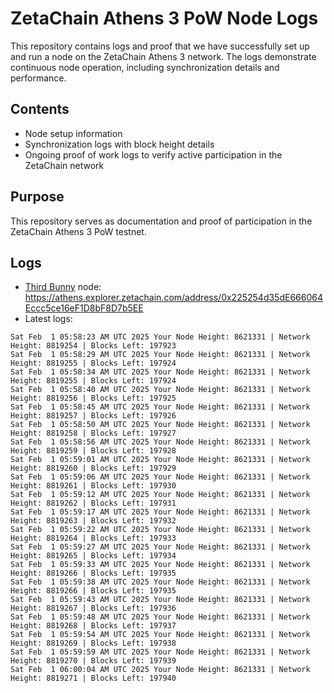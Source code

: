 # ZetaChain Athens 3 PoW Node Logs
This repository contains logs and proof that we have successfully set up and run a node on the ZetaChain Athens 3 network. The logs demonstrate continuous node operation, including synchronization details and performance.

## Contents
- Node setup information
- Synchronization logs with block height details
- Ongoing proof of work logs to verify active participation in the ZetaChain network

## Purpose
This repository serves as documentation and proof of participation in the ZetaChain Athens 3 PoW testnet.

## Logs

- [Third Bunny](https://thirdbunny.xyz/) node: https://athens.explorer.zetachain.com/address/0x225254d35dE666064Eccc5ce16eF1D8bF8D7b5EE
- Latest logs:
```
Sat Feb  1 05:58:23 AM UTC 2025 Your Node Height: 8621331 | Network Height: 8819254 | Blocks Left: 197923
Sat Feb  1 05:58:29 AM UTC 2025 Your Node Height: 8621331 | Network Height: 8819255 | Blocks Left: 197924
Sat Feb  1 05:58:34 AM UTC 2025 Your Node Height: 8621331 | Network Height: 8819255 | Blocks Left: 197924
Sat Feb  1 05:58:40 AM UTC 2025 Your Node Height: 8621331 | Network Height: 8819256 | Blocks Left: 197925
Sat Feb  1 05:58:45 AM UTC 2025 Your Node Height: 8621331 | Network Height: 8819257 | Blocks Left: 197926
Sat Feb  1 05:58:50 AM UTC 2025 Your Node Height: 8621331 | Network Height: 8819258 | Blocks Left: 197927
Sat Feb  1 05:58:56 AM UTC 2025 Your Node Height: 8621331 | Network Height: 8819259 | Blocks Left: 197928
Sat Feb  1 05:59:01 AM UTC 2025 Your Node Height: 8621331 | Network Height: 8819260 | Blocks Left: 197929
Sat Feb  1 05:59:06 AM UTC 2025 Your Node Height: 8621331 | Network Height: 8819261 | Blocks Left: 197930
Sat Feb  1 05:59:12 AM UTC 2025 Your Node Height: 8621331 | Network Height: 8819262 | Blocks Left: 197931
Sat Feb  1 05:59:17 AM UTC 2025 Your Node Height: 8621331 | Network Height: 8819263 | Blocks Left: 197932
Sat Feb  1 05:59:22 AM UTC 2025 Your Node Height: 8621331 | Network Height: 8819264 | Blocks Left: 197933
Sat Feb  1 05:59:27 AM UTC 2025 Your Node Height: 8621331 | Network Height: 8819265 | Blocks Left: 197934
Sat Feb  1 05:59:33 AM UTC 2025 Your Node Height: 8621331 | Network Height: 8819266 | Blocks Left: 197935
Sat Feb  1 05:59:38 AM UTC 2025 Your Node Height: 8621331 | Network Height: 8819266 | Blocks Left: 197935
Sat Feb  1 05:59:43 AM UTC 2025 Your Node Height: 8621331 | Network Height: 8819267 | Blocks Left: 197936
Sat Feb  1 05:59:48 AM UTC 2025 Your Node Height: 8621331 | Network Height: 8819268 | Blocks Left: 197937
Sat Feb  1 05:59:54 AM UTC 2025 Your Node Height: 8621331 | Network Height: 8819269 | Blocks Left: 197938
Sat Feb  1 05:59:59 AM UTC 2025 Your Node Height: 8621331 | Network Height: 8819270 | Blocks Left: 197939
Sat Feb  1 06:00:04 AM UTC 2025 Your Node Height: 8621331 | Network Height: 8819271 | Blocks Left: 197940
```
